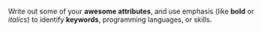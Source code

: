 Write out some of your __awesome attributes__, and use emphasis (like __bold__ or _italics_) to identify __keywords__, programming languages, or skills. 
